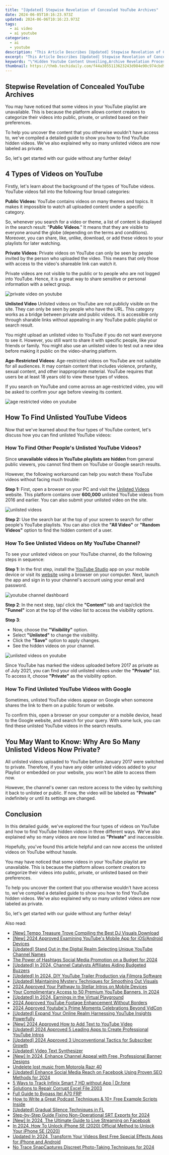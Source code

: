 ```yaml
---
title: "[Updated] Stepwise Revelation of Concealed YouTube Archives"
date: 2024-06-05T10:16:23.973Z
updated: 2024-06-06T10:16:23.973Z
tags:
  - ai video
  - ai youtube
categories:
  - ai
  - youtube
description: "This Article Describes [Updated] Stepwise Revelation of Concealed YouTube Archives"
excerpt: "This Article Describes [Updated] Stepwise Revelation of Concealed YouTube Archives"
keywords: "\"Hidden Youtube Content Unveiling,Archive Revelation Process,Step-by-Step Archive Exposure,YouTube Archive Disclosure,Concealed Footage Release,Video Archive Progressive Sharing,Archive Reveal Phases Outline\""
thumbnail: https://thmb.techidaily.com/f44a3055113623243d984e90c974cbd9f7a4751106e76ccc80ae32530955e3a8.jpg
---
```


## Stepwise Revelation of Concealed YouTube Archives

You may have noticed that some videos in your YouTube playlist are unavailable. This is because the platform allows content creators to categorize their videos into public, private, or unlisted based on their preferences.

To help you uncover the content that you otherwise wouldn't have access to, we've compiled a detailed guide to show you how to find YouTube hidden videos. We've also explained why so many unlisted videos are now labeled as private.

So, let's get started with our guide without any further delay!

## 4 Types of Videos on YouTube

Firstly, let's learn about the background of the types of YouTube videos. YouTube videos fall into the following four broad categories:

**Public Videos:** YouTube contains videos on many themes and topics. It makes it impossible to watch all uploaded content under a specific category.

So, whenever you search for a video or theme, a list of content is displayed in the search result: "**Public** **Videos**." It means that they are visible to everyone around the globe (depending on the terms and conditions). Moreover, you can share, like, unlike, download, or add these videos to your playlists for later watching.

**Private Videos**: Private videos on YouTube can only be seen by people invited by the person who uploaded the video. This means that only those with access to the video's shareable link can watch it.

Private videos are not visible to the public or to people who are not logged into YouTube. Hence, it is a great way to share sensitive or personal information with a select group.

![private video on youtube](https://images.wondershare.com/filmora/article-images/private-video-on-youtube.png)

**Unlisted Video** Unlisted videos on YouTube are not publicly visible on the site. They can only be seen by people who have the URL. This category works as a bridge between private and public videos. It is accessible only through sharable links without appealing in any YouTube public playlist or search result.

You might upload an unlisted video to YouTube if you do not want everyone to see it. However, you still want to share it with specific people, like your friends or family. You might also use an unlisted video to test out a new idea before making it public on the video-sharing platform.

**Age-Restricted Videos**: Age-restricted videos on YouTube are not suitable for all audiences. It may contain content that includes violence, profanity, sexual content, and other inappropriate material. YouTube requires that users be at least 18 years old to view these types of videos.

If you search on YouTube and come across an age-restricted video, you will be asked to confirm your age before viewing its content.

![age restricted video on youtube](https://images.wondershare.com/filmora/article-images/age-restricted-videos-on-youtube.png)

## How To Find Unlisted YouTube Videos

Now that we've learned about the four types of YouTube content, let's discuss how you can find unlisted YouTube videos:

### How To Find Other People's Unlisted YouTube Videos?

Since **unavailable videos in YouTube playlists are hidden** from general public viewers, you cannot find them on YouTube or Google search results.

However, the following workaround can help you watch these YouTube videos without facing much trouble:

**Step 1:** First, open a browser on your PC and visit the [Unlisted Videos](https://unlistedvideos.com/) website. This platform contains over **600,000** unlisted YouTube videos from 2016 and earlier. You can also submit your unlisted video on the site.

![unlisted videos](https://images.wondershare.com/filmora/article-images/using-the-unlisted-videos-website-to-see-hidden-videos.png)

**Step 2:** Use the search bar at the top of your screen to search for other people's YouTube playlists. You can also click the **"All Video"** or **"Random Videos"** option to find the hidden content of a user.

### How To See Unlisted Videos on My YouTube Channel?

To see your unlisted videos on your YouTube channel, do the following steps in sequence:

**Step 1:** In the first step, install the [YouTube Studio](https://play.google.com/store/apps/details?id=com.google.android.apps.youtube.creator&hl=en&gl=US) app on your mobile device or visit its [website](https://studio.youtube.com/) using a browser on your computer. Next, launch the app and sign in to your channel's account using your email and password.

![youtube channel dashboard](https://images.wondershare.com/filmora/article-images/accessing-youtube-studio-to-see-unlisted-videos.png)

**Step 2**: In the next step, tap/ click the **"Content"** tab and tap/click the **"Funnel"** icon at the top of the video list to access the visibility options.

**Step 3**:

* Now, choose the **"Visibility"** option.
* Select **"Unlisted"** to change the visibility.
* Click the **"Save"** option to apply changes.
* See the hidden videos on your channel.

![unlisted videos on youtube](https://images.wondershare.com/filmora/article-images/changing-videos-visibility-to-see-unlisted-videos-on-youtube.png)

Since YouTube has marked the videos uploaded before 2017 as private as of July 2021, you can find your old unlisted videos under the **"Private"** list. To access it, choose **"Private"** as the visibility option.

### How To Find Unlisted YouTube Videos with Google

Sometimes, unlisted YouTube videos appear on Google when someone shares the link to them on a public forum or website.

To confirm this, open a browser on your computer or a mobile device, head to the Google website, and search for your query. With some luck, you can find these unlisted YouTube videos in the search results.

## You May Want to Know: Why Are So Many Unlisted Videos Now Private?

All unlisted videos uploaded to YouTube before January 2017 were switched to private. Therefore, if you have any older unlisted videos added to your Playlist or embedded on your website, you won't be able to access them now.

However, the channel's owner can restore access to the video by switching it back to unlisted or public. If now, the video will be labeled as **"Private"** indefinitely or until its settings are changed.

## Conclusion

In this detailed guide, we've explored the four types of videos on YouTube and how to find YouTube hidden videos in three different ways. We've also explained why so many videos are now listed as **"Private"** and inaccessible.

Hopefully, you've found this article helpful and can now access the unlisted videos on YouTube without hassle.

You may have noticed that some videos in your YouTube playlist are unavailable. This is because the platform allows content creators to categorize their videos into public, private, or unlisted based on their preferences.

To help you uncover the content that you otherwise wouldn't have access to, we've compiled a detailed guide to show you how to find YouTube hidden videos. We've also explained why so many unlisted videos are now labeled as private.

So, let's get started with our guide without any further delay!

<span class="atpl-alsoreadstyle">Also read:</span>
<div><ul>
<li><a href="https://facebook-video-footage.techidaily.com/new-tempo-treasure-trove-compiling-the-best-dj-visuals-download/"><u>[New] Tempo Treasure Trove  Compiling the Best DJ Visuals Download</u></a></li>
<li><a href="https://facebook-video-footage.techidaily.com/new-2024-approved-examining-youtubes-mobile-app-for-iosandroid-devices/"><u>[New] 2024 Approved  Examining YouTube's Mobile App for iOS/Android Devices</u></a></li>
<li><a href="https://facebook-video-footage.techidaily.com/updated-stand-out-in-the-digital-realm-selecting-unique-youtube-channel-names/"><u>[Updated] Stand Out in the Digital Realm  Selecting Unique YouTube Channel Names</u></a></li>
<li><a href="https://facebook-video-footage.techidaily.com/the-power-of-hashtags-social-media-promotion-on-a-budget-for-2024/"><u>The Power of Hashtags  Social Media Promotion on a Budget for 2024</u></a></li>
<li><a href="https://facebook-video-footage.techidaily.com/updated-in-2024-channel-catalysts-affiliates-aiding-budgeted-buzzers/"><u>[Updated] In 2024, Channel Catalysts  Affiliates Aiding Budgeted Buzzers</u></a></li>
<li><a href="https://facebook-video-footage.techidaily.com/updated-in-2024-diy-youtube-trailer-production-via-filmora-software/"><u>[Updated] In 2024, DIY YouTube Trailer Production via Filmora Software</u></a></li>
<li><a href="https://facebook-video-footage.techidaily.com/updated-maintaining-mystery-techniques-for-smoothing-out-visuals/"><u>[Updated] Maintaining Mystery  Techniques for Smoothing Out Visuals</u></a></li>
<li><a href="https://facebook-video-footage.techidaily.com/2024-approved-your-pathway-to-stellar-intros-on-mobile-devices/"><u>2024 Approved  Your Pathway to Stellar Intros on Mobile Devices</u></a></li>
<li><a href="https://facebook-video-footage.techidaily.com/your-complimentary-access-to-50-premium-youtube-banners-in-2024/"><u>Your Complimentary Access to 50 Premium YouTube Banners, In 2024</u></a></li>
<li><a href="https://facebook-video-footage.techidaily.com/updated-in-2024-earnings-in-the-virtual-playground/"><u>[Updated] In 2024, Earnings in the Virtual Playground</u></a></li>
<li><a href="https://facebook-video-footage.techidaily.com/2024-approved-youtube-footage-enhancement-without-borders/"><u>2024 Approved  YouTube Footage Enhancement Without Borders</u></a></li>
<li><a href="https://facebook-video-footage.techidaily.com/2024-approved-youtubes-prime-moments-celebrations-beyond-vidcon/"><u>2024 Approved  Youtube's Prime Moments  Celebrations Beyond VidCon</u></a></li>
<li><a href="https://facebook-video-footage.techidaily.com/updated-expand-your-online-realm-harnessing-youtube-insights-powerfully/"><u>[Updated] Expand Your Online Realm  Harnessing YouTube Insights Powerfully</u></a></li>
<li><a href="https://facebook-video-footage.techidaily.com/new-2024-approved-how-to-add-text-to-youtube-video/"><u>[New] 2024 Approved  How to Add Text to YouTube Video</u></a></li>
<li><a href="https://facebook-video-footage.techidaily.com/updated-2024-approved-5-leading-apps-to-create-professional-youtube-intros/"><u>[Updated] 2024 Approved  5 Leading Apps to Create Professional YouTube Intros</u></a></li>
<li><a href="https://facebook-video-footage.techidaily.com/updated-2024-approved-3-unconventional-tactics-for-subscriber-growth/"><u>[Updated] 2024 Approved  3 Unconventional Tactics for Subscriber Growth</u></a></li>
<li><a href="https://facebook-video-footage.techidaily.com/updated-video-text-synthesizer/"><u>[Updated] Video Text Synthesizer</u></a></li>
<li><a href="https://facebook-video-footage.techidaily.com/new-in-2024-enhance-channel-appeal-with-free-professional-banner-designs/"><u>[New] In 2024, Enhance Channel Appeal with Free, Professional Banner Designs</u></a></li>
<li><a href="https://techidaily.com/undelete-lost-music-from-motorola-razr-40-by-fonelab-android-recover-music/"><u>Undelete lost music from Motorola Razr 40</u></a></li>
<li><a href="https://facebook-videos.techidaily.com/updated-enhance-social-media-reach-on-facebook-using-proven-seo-methods-for-2024/"><u>[Updated] Enhance Social Media Reach on Facebook Using Proven SEO Methods for 2024</u></a></li>
<li><a href="https://android-location-track.techidaily.com/5-ways-to-track-infinix-smart-7-hd-without-app-drfone-by-drfone-virtual-android/"><u>5 Ways to Track Infinix Smart 7 HD without App | Dr.fone</u></a></li>
<li><a href="https://techidaily.com/solutions-to-repair-corrupt-excel-file-2003-by-stellar-guide/"><u>Solutions to Repair Corrupt Excel File 2003</u></a></li>
<li><a href="https://bypass-frp.techidaily.com/full-guide-to-bypass-itel-a70-frp-by-drfone-android/"><u>Full Guide to Bypass Itel A70 FRP</u></a></li>
<li><a href="https://extra-lessons.techidaily.com/how-to-write-a-great-podcast-techniques-and-10plus-free-example-scripts-inside/"><u>How to Write a Great Podcast  Techniques & 10+ Free Example Scripts Inside</u></a></li>
<li><a href="https://some-knowledge.techidaily.com/updated-gradual-silence-techniques-in-fl/"><u>[Updated] Gradual Silence Techniques in FL</u></a></li>
<li><a href="https://extra-approaches.techidaily.com/step-by-step-guide-fixing-non-operational-srt-exports-for-2024/"><u>Step-by-Step Guide  Fixing Non-Operational SRT Exports for 2024</u></a></li>
<li><a href="https://facebook-video-content.techidaily.com/new-in-2024-the-ultimate-guide-to-live-streaming-on-facebook/"><u>[New] In 2024, The Ultimate Guide to Live Streaming on Facebook</u></a></li>
<li><a href="https://sim-unlock.techidaily.com/in-2024-how-to-unlock-iphone-se-2020-official-method-to-unlock-your-iphone-se-2020-by-drfone-ios/"><u>In 2024, How To Unlock iPhone SE (2020) Official Method to Unlock Your iPhone SE (2020)</u></a></li>
<li><a href="https://ai-video-apps.techidaily.com/updated-in-2024-transform-your-videos-best-free-special-effects-apps-for-iphone-and-android/"><u>Updated In 2024, Transform Your Videos Best Free Special Effects Apps for iPhone and Android</u></a></li>
<li><a href="https://snapchat-videos.techidaily.com/no-trace-snapcaptures-discreet-photo-taking-techniques-for-2024/"><u>No Trace SnapCaptures  Discreet Photo-Taking Techniques for 2024</u></a></li>
</ul></div>

<ins class="adsbygoogle"
      style="display:block"
      data-ad-client="ca-pub-7571918770474297"
      data-ad-slot="8358498916"
      data-ad-format="auto"
      data-full-width-responsive="true"></ins>